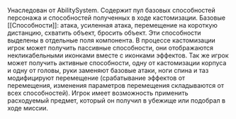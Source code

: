 Унаследован от AbilitySystem. Содержит пул базовых способностей персонажа и способностей полученных в ходе кастомизации. Базовые [[Способности]]: атака, усиленная атака, перемещение на короткую дистанцию, схватить объект, бросить объект. Эти способности выделены в отдельные поля компонента. В процессе кастомизации игрок может получить пассивные способности, они отображаются некликабельными иконками вместе с иконками эффектов. Так же игрок может получить активные способности, одну от кастомизации корпуса и одну от головы, руки заменяют базовые атаки, ноги спина и таз модифицируют перемещение (срабатывание эффектов от перемещения, изменения параметров перемещения складываются от всех способностей). Игрок имеет возможность применить расходуемый предмет, который он получил в убежище или подобрал в ходе миссии.